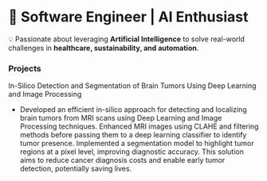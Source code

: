 # 🎯 Software Engineer | AI Enthusiast
💡 Passionate about leveraging **Artificial Intelligence** to solve real-world challenges in **healthcare, sustainability, and automation**.  

### Projects
In-Silico Detection and Segmentation of Brain Tumors Using Deep Learning and Image Processing
- Developed an efficient in-silico approach for detecting and localizing brain tumors from MRI scans using Deep Learning and Image Processing techniques. Enhanced MRI images using CLAHE and filtering methods before passing them to a deep learning classifier to identify tumor presence. Implemented a segmentation model to highlight tumor regions at a pixel level, improving diagnostic accuracy. This solution aims to reduce cancer diagnosis costs and enable early tumor detection, potentially saving lives.
